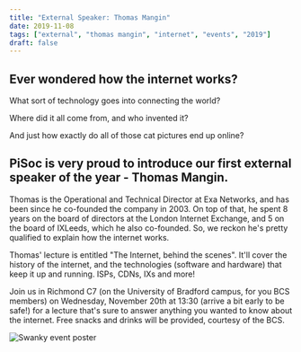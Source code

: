 ```yaml
---
title: "External Speaker: Thomas Mangin"
date: 2019-11-08
tags: ["external", "thomas mangin", "internet", "events", "2019"]
draft: false
---
```


## Ever wondered how the internet works? 

What sort of technology goes into connecting the world?

Where did it all come from, and who invented it?

And just how exactly do all of those cat pictures end up online?

## PiSoc is very proud to introduce our first external speaker of the year - Thomas Mangin. 

Thomas is the Operational and Technical Director at Exa Networks, and has been since he co-founded the company in 2003. On top of that, he spent 8 years on the board of directors at the London Internet Exchange, and 5 on the board of IXLeeds, which he also co-founded. So, we reckon he's pretty qualified to explain how the internet works.

Thomas' lecture is entitled "The Internet, behind the scenes". It'll cover the history of the internet, and the technologies (software and hardware) that keep it up and running. ISPs, CDNs, IXs and more! 

Join us in Richmond C7 (on the University of Bradford campus, for you BCS members) on Wednesday, November 20th at 13:30 (arrive a bit early to be safe!) for a lecture that's sure to answer anything you wanted to know about the internet. Free snacks and drinks will be provided, courtesy of the BCS.

![Swanky event poster](/img/2019/poster-external-mangin.png "External Speak - Thomas Mangin poster")

